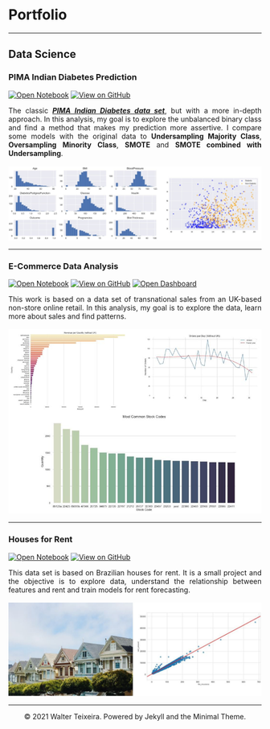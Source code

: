 # Portfolio
---
## Data Science

### PIMA Indian Diabetes Prediction

[![Open Notebook](https://img.shields.io/badge/Jupyter-Open_Notebook-red?logo=Jupyter)](projects/Pima_Indians_Diabetes.html)
[![View on GitHub](https://img.shields.io/badge/GitHub-View_on_GitHub-red?logo=GitHub)](https://github.com/waltervt/Data_Science_Projects/blob/master/Pima%20Indians%20Diabetes/Pima_Indians_Diabetes.ipynb)

<div style="text-align: justify">The classic <a href="https://www.kaggle.com/uciml/pima-indians-diabetes-database"><i><b>PIMA Indian Diabetes data set</b></i></a>, but with a more in-depth approach. In this analysis, my goal is to explore the unbalanced binary class and find a method that makes my prediction more assertive. I compare some models with the original data to <b>Undersampling Majority Class</b>, <b>Oversampling Minority Class</b>, <b>SMOTE</b> and <b>SMOTE combined with Undersampling</b>.</div><br>

<center><img src="images/pima.JPG"/></center>

---
### E-Commerce Data Analysis

[![Open Notebook](https://img.shields.io/badge/Jupyter-Open_Notebook-red?logo=Jupyter)](projects/E-Commerce_Data_Analysis.html)
[![View on GitHub](https://img.shields.io/badge/GitHub-View_on_GitHub-red?logo=GitHub)](https://github.com/waltervt/Data_Science_Projects/blob/master/E-Commerce%20Data%20Analysis/E-Commerce_Data_Analysis.ipynb)
[![Open Dashboard](https://img.shields.io/badge/Tableau-Open_Dashboard-red?logo=Tableau)](https://public.tableau.com/profile/walter7144#!/vizhome/E-CommerceAnalysis_15978372527630/SalesOverview?publish=yes)

<div style="text-align: justify">This work is based on a data set of transnational sales from an UK-based non-store online retail. In this analysis, my goal is to explore the data, learn more about sales and find patterns.</div><br>

<center><img src="images/ecommerce.JPG"/></center>

---
### Houses for Rent

[![Open Notebook](https://img.shields.io/badge/Jupyter-Open_Notebook-red?logo=Jupyter)](projects/Houses_for_Rent.html)
[![View on GitHub](https://img.shields.io/badge/GitHub-View_on_GitHub-red?logo=GitHub)](https://github.com/waltervt/Data_Science_Projects/blob/master/Houses%20for%20Rent/Houses_for_Rent.ipynb)

<div style="text-align: justify">This data set is based on Brazilian houses for rent. It is a small project and the objective is to explore data, understand the relationship between features and rent and train models for rent forecasting.</div><br>

<center><img src="images/rent.jpg"/></center>

---
<center>© 2021 Walter Teixeira. Powered by Jekyll and the Minimal Theme.</center>

